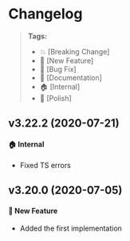Changelog
=========

> **Tags:**
> - :boom:       [Breaking Change]
> - :rocket:     [New Feature]
> - :bug:        [Bug Fix]
> - :memo:       [Documentation]
> - :house:      [Internal]
> - :nail_care:  [Polish]

## v3.22.2 (2020-07-21)

#### :house: Internal

* Fixed TS errors

## v3.20.0 (2020-07-05)

#### :rocket: New Feature

* Added the first implementation
